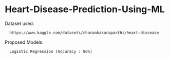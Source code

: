 # Heart-Disease-Prediction-Using-ML

Dataset used:

      https://www.kaggle.com/datasets/charankakaraparthi/heart-dissease
   
Proposed Models:

      Logistic Regression (Accuracy : 86%)
